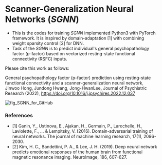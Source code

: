 # Scanner-Generalization Neural Networks (*SGNN*)
* This is the codes for training *SGNN* implemented Python3 with PyTorch framework. It is inspired by domain-adaptation [1] with combining weight sparsity control [2] for DNN.
* Task of the *SGNN* is to predict individual's general psychopathology factor (*p*-factor) based on vectorized resting-state functional connectivity (RSFC) inputs.

Please cite this work as follows:

General psychopathology factor (p-factor) prediction using resting-state functional connectivity and a scanner-generalization neural network, Jinwoo Hong, Jundong Hwang, Jong-HwanLee, Journal of Psychiatric Research (2022), https://doi.org/10.1016/j.jpsychires.2022.12.037

![fig_SGNN_for_GitHub](https://user-images.githubusercontent.com/84111614/148539569-c174a3db-5ffb-4ea5-846d-4218c87b28cf.jpg)

### References
* [1] Ganin, Y., Ustinova, E., Ajakan, H., Germain, P., Larochelle, H., Laviolette, F., ... & Lempitsky, V. (2016). Domain-adversarial training of neural networks. The journal of machine learning research, 17(1), 2096-2030.
* [2] Kim, H. C., Bandettini, P. A., & Lee, J. H. (2019). Deep neural network predicts emotional responses of the human brain from functional magnetic resonance imaging. NeuroImage, 186, 607-627.
